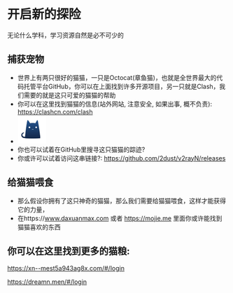 # 开启新的探险
无论什么学科，学习资源自然是必不可少的
## 捕获宠物
* 世界上有两只很好的猫猫，一只是Octocat(章鱼猫)，也就是全世界最大的代码托管平台GitHub，你可以在上面找到许多开源项目，另一只就是Clash，我们需要的就是这只可爱的猫猫的帮助
* 你可以在这里找到猫猫的信息(站外网站, 注意安全, 如果出事, 概不负责): https://clashcn.com/clash
* ![logo](./logo_64.png)
* 你也可以试着在GitHub里搜寻这只猫猫的踪迹?
* 你或许可以试着访问这串链接?: https://github.com/2dust/v2rayN/releases
## 给猫猫喂食
* 那么假设你拥有了这只神奇的猫猫，那么我们需要给猫猫喂食，这样才能获得它的力量，
* 在https://www.daxuanmax.com 或者 https://mojie.me 里面你或许能找到猫猫喜欢的东西

## 你可以在这里找到更多的猫粮: 
https://xn--mest5a943ag8x.com/#/login

https://dreamn.men/#/login